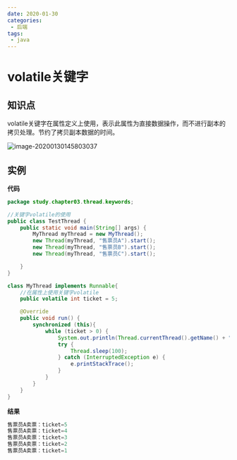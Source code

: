 ```yaml
---
date: 2020-01-30
categories: 
 - 后端
tags: 
 - java
---
```

# volatile关键字

## 知识点

volatile关键字在属性定义上使用，表示此属性为直接数据操作，而不进行副本的拷贝处理。节约了拷贝副本数据的时间。

![image-20200130145803037](E:/%E6%88%91%E7%9A%84%E5%9D%9A%E6%9E%9C%E4%BA%91/OneDrive/%E5%AD%A6%E4%B9%A0/%E7%AC%94%E8%AE%B0/%E5%9B%BE%E7%89%87/note_images/image-20200130145803037.png)

## 实例

**代码**

```java
package study.chapter03.thread.keywords;

//关键字volatile的使用
public class TestThread {
    public static void main(String[] args) {
        MyThread myThread = new MyThread();
        new Thread(myThread, "售票员A").start();
        new Thread(myThread, "售票员B").start();
        new Thread(myThread, "售票员C").start();

    }
}

class MyThread implements Runnable{
    //在属性上使用关键字volatile
    public volatile int ticket = 5;

    @Override
    public void run() {
        synchronized (this){
            while (ticket > 0) {
                System.out.println(Thread.currentThread().getName() + "卖票：ticket=" + ticket--);
                try {
                    Thread.sleep(100);
                } catch (InterruptedException e) {
                    e.printStackTrace();
                }
            }
        }
    }
}

```



**结果**

```java
售票员A卖票：ticket=5
售票员A卖票：ticket=4
售票员A卖票：ticket=3
售票员A卖票：ticket=2
售票员A卖票：ticket=1
```

